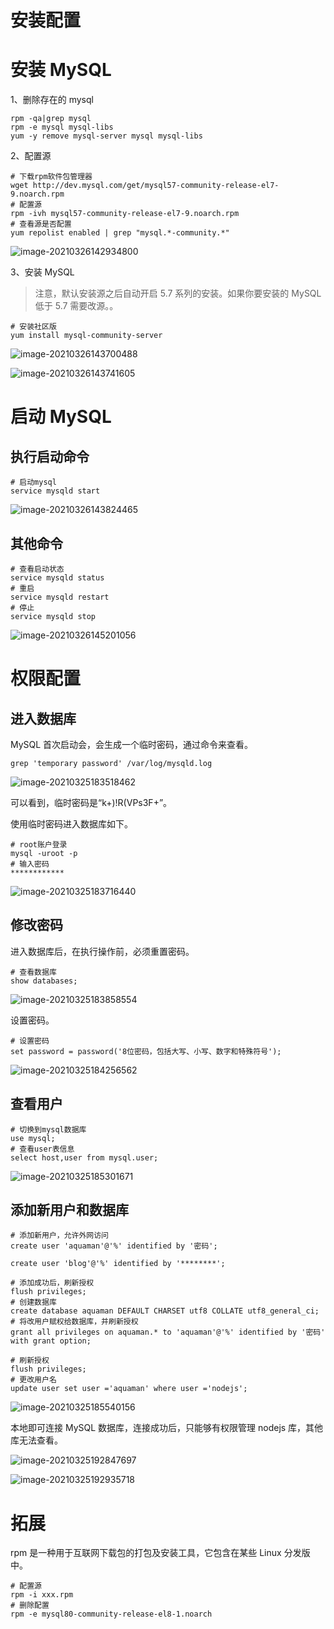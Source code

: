 <h1 class="article-title no-number">安装配置</h1>

# 安装 MySQL

1、删除存在的 mysql

```shell
rpm -qa|grep mysql
rpm -e mysql mysql-libs
yum -y remove mysql-server mysql mysql-libs
```

2、配置源

```shell
# 下载rpm软件包管理器
wget http://dev.mysql.com/get/mysql57-community-release-el7-9.noarch.rpm
# 配置源
rpm -ivh mysql57-community-release-el7-9.noarch.rpm
# 查看源是否配置
yum repolist enabled | grep "mysql.*-community.*"
```

![image-20210326142934800](assets/image-20210326142934800.png)

3、安装 MySQL

> 注意，默认安装源之后自动开启 5.7 系列的安装。如果你要安装的 MySQL 低于 5.7 需要改源。。

```shell
# 安装社区版
yum install mysql-community-server
```

![image-20210326143700488](assets/image-20210326143700488.png)

![image-20210326143741605](assets/image-20210326143741605.png)

# 启动 MySQL

## 执行启动命令

```shell
# 启动mysql
service mysqld start
```

![image-20210326143824465](assets/image-20210326143824465.png)

## 其他命令

```shell
# 查看启动状态
service mysqld status
# 重启
service mysqld restart
# 停止
service mysqld stop
```

![image-20210326145201056](assets/image-20210326145201056.png)

# 权限配置

## 进入数据库

MySQL 首次启动会，会生成一个临时密码，通过命令来查看。

```shell
grep 'temporary password' /var/log/mysqld.log
```

![image-20210325183518462](assets/image-20210325183518462.png)

可以看到，临时密码是“k+)!R(VPs3F+”。

使用临时密码进入数据库如下。

```shell
# root账户登录
mysql -uroot -p
# 输入密码
************
```

![image-20210325183716440](assets/image-20210325183716440.png)

## 修改密码

进入数据库后，在执行操作前，必须重置密码。

```shell
# 查看数据库
show databases;
```

![image-20210325183858554](assets/image-20210325183858554.png)

设置密码。

```shell
# 设置密码
set password = password('8位密码，包括大写、小写、数字和特殊符号');
```

![image-20210325184256562](assets/image-20210325184256562.png)

## 查看用户

```shell
# 切换到mysql数据库
use mysql;
# 查看user表信息
select host,user from mysql.user;
```

![image-20210325185301671](assets/image-20210325185301671.png)

## 添加新用户和数据库

```shell
# 添加新用户，允许外网访问
create user 'aquaman'@'%' identified by '密码';

create user 'blog'@'%' identified by '********';

# 添加成功后，刷新授权
flush privileges;
# 创建数据库
create database aquaman DEFAULT CHARSET utf8 COLLATE utf8_general_ci;
# 将改用户赋权给数据库，并刷新授权
grant all privileges on aquaman.* to 'aquaman'@'%' identified by '密码' with grant option;

# 刷新授权
flush privileges;
# 更改用户名
update user set user ='aquaman' where user ='nodejs';
```

![image-20210325185540156](assets/image-20210325185540156.png)

本地即可连接 MySQL 数据库，连接成功后，只能够有权限管理 nodejs 库，其他库无法查看。

![image-20210325192847697](assets/image-20210325192847697.png)

![image-20210325192935718](assets/image-20210325192935718.png)

# 拓展

rpm 是一种用于互联网下载包的打包及安装工具，它包含在某些 Linux 分发版中。

```shell
# 配置源
rpm -i xxx.rpm
# 删除配置
rpm -e mysql80-community-release-el8-1.noarch
```
